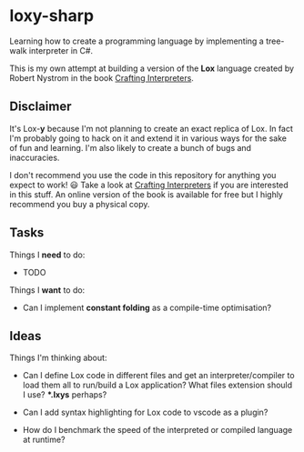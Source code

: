 # loxy-sharp

Learning how to create a programming language by implementing a tree-walk
interpreter in C#.

This is my own attempt at building a version of the **Lox** language created by
Robert Nystrom in the book [Crafting Interpreters](https://craftinginterpreters.com/).

## Disclaimer

It's Lox-**y** because I'm not planning to create an exact replica of Lox. In
fact I'm probably going to hack on it and extend it in various ways for the sake
of fun and learning. I'm also likely to create a bunch of bugs and inaccuracies.

I don't recommend you use the code in this repository for anything you expect to
work! :smiley: Take a look at [Crafting Interpreters](https://craftinginterpreters.com/)
if you are interested in this stuff. An online version of the book is available
for free but I highly recommend you buy a physical copy.

## Tasks

Things I **need** to do:

- TODO

Things I **want** to do:

- Can I implement **constant folding** as a compile-time optimisation?

## Ideas

Things I'm thinking about:

- Can I define Lox code in different files and get an interpreter/compiler to
  load them all to run/build a Lox application? What files extension should I use?
  **\*.lxys** perhaps?

- Can I add syntax highlighting for Lox code to vscode as a plugin?

- How do I benchmark the speed of the interpreted or compiled language at runtime?
